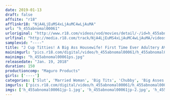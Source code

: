 ```yaml
---
date: 2019-01-13
draft: false
affsite: "r18"
afflinkr18: "NjA4LjEuMS4xLjAuMC4wLjAuMA"
url: "h_455abnomal00061"
urloriginal: "http://www.r18.com/videos/vod/movies/detail/-/id=h_455abnomal00061"
urlfinal: "http://media.r18.com/track/NjA4LjEuMS4xLjAuMC4wLjAuMA/videos/vod/movies/detail/-/id=h_455abnomal00061"
samplevid: "----"
title: "J Cup Titties! A Big Ass Housewife! First Time Ever Adultery AV Sex With An Obedient Voluptuous Colossal Tits Wife"
mainimgurl: "pics.r18.com/digital/video/h_455abnomal00061/h_455abnomal00061ps.jpg"
mainimgs: "h_455abnomal00061ps.jpg"
releasedate: "Jan. 19, 2018"
duration: 150
productioncomp: "Maguro Products"
girls: ['----']
categories: ['Slut', 'Married Woman', 'Big Tits', 'Chubby', 'Big Asses', 'Miniskirt', 'Outdoor', 'Documentary', 'Hi-Def']
imgurls: ['pics.r18.com/digital/video/h_455abnomal00061/h_455abnomal00061jp-1.jpg', 'pics.r18.com/digital/video/h_455abnomal00061/h_455abnomal00061jp-2.jpg', 'pics.r18.com/digital/video/h_455abnomal00061/h_455abnomal00061jp-3.jpg', 'pics.r18.com/digital/video/h_455abnomal00061/h_455abnomal00061jp-4.jpg', 'pics.r18.com/digital/video/h_455abnomal00061/h_455abnomal00061jp-5.jpg', 'pics.r18.com/digital/video/h_455abnomal00061/h_455abnomal00061jp-6.jpg', 'pics.r18.com/digital/video/h_455abnomal00061/h_455abnomal00061jp-7.jpg', 'pics.r18.com/digital/video/h_455abnomal00061/h_455abnomal00061jp-8.jpg', 'pics.r18.com/digital/video/h_455abnomal00061/h_455abnomal00061jp-9.jpg', 'pics.r18.com/digital/video/h_455abnomal00061/h_455abnomal00061jp-10.jpg', 'pics.r18.com/digital/video/h_455abnomal00061/h_455abnomal00061jp-11.jpg', 'pics.r18.com/digital/video/h_455abnomal00061/h_455abnomal00061jp-12.jpg', 'pics.r18.com/digital/video/h_455abnomal00061/h_455abnomal00061jp-13.jpg', 'pics.r18.com/digital/video/h_455abnomal00061/h_455abnomal00061jp-14.jpg', 'pics.r18.com/digital/video/h_455abnomal00061/h_455abnomal00061jp-15.jpg', 'pics.r18.com/digital/video/h_455abnomal00061/h_455abnomal00061jp-16.jpg', 'pics.r18.com/digital/video/h_455abnomal00061/h_455abnomal00061jp-17.jpg', 'pics.r18.com/digital/video/h_455abnomal00061/h_455abnomal00061jp-18.jpg', 'pics.r18.com/digital/video/h_455abnomal00061/h_455abnomal00061jp-19.jpg', 'pics.r18.com/digital/video/h_455abnomal00061/h_455abnomal00061jp-20.jpg']
imgs: ['h_455abnomal00061jp-1.jpg', 'h_455abnomal00061jp-2.jpg', 'h_455abnomal00061jp-3.jpg', 'h_455abnomal00061jp-4.jpg', 'h_455abnomal00061jp-5.jpg', 'h_455abnomal00061jp-6.jpg', 'h_455abnomal00061jp-7.jpg', 'h_455abnomal00061jp-8.jpg', 'h_455abnomal00061jp-9.jpg', 'h_455abnomal00061jp-10.jpg', 'h_455abnomal00061jp-11.jpg', 'h_455abnomal00061jp-12.jpg', 'h_455abnomal00061jp-13.jpg', 'h_455abnomal00061jp-14.jpg', 'h_455abnomal00061jp-15.jpg', 'h_455abnomal00061jp-16.jpg', 'h_455abnomal00061jp-17.jpg', 'h_455abnomal00061jp-18.jpg', 'h_455abnomal00061jp-19.jpg', 'h_455abnomal00061jp-20.jpg']
---
```

